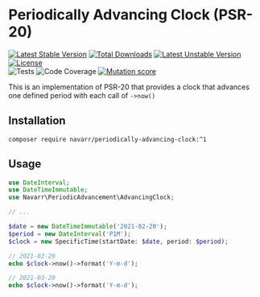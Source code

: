 # Periodically Advancing Clock (PSR-20)
[![Latest Stable Version](http://poser.pugx.org/navarr/periodically-advancing-clock/v)](https://packagist.org/packages/navarr/periodically-advancing-clock)
[![Total Downloads](http://poser.pugx.org/navarr/periodically-advancing-clock/downloads)](https://packagist.org/packages/navarr/periodically-advancing-clock)
[![Latest Unstable Version](http://poser.pugx.org/navarr/periodically-advancing-clock/v/unstable)](https://packagist.org/packages/navarr/periodically-advancing-clock)
[![License](http://poser.pugx.org/navarr/periodically-advancing-clock/license)](https://packagist.org/packages/navarr/periodically-advancing-clock)  
![Tests](https://github.com/navarr/periodically-advancing-clock/actions/workflows/commit.yml/badge.svg)
![Code Coverage](https://codecov.io/gh/navarr/periodically-advancing-clock/branch/main/graph/badge.svg?token=BHTKOZZDR3)
[![Mutation score](https://img.shields.io/endpoint?style=flat&url=https%3A%2F%2Fbadge-api.stryker-mutator.io%2Fgithub.com%2Fnavarr%2Fperiodically-advancing-clock%2Fmain)](https://dashboard.stryker-mutator.io/reports/github.com/navarr/periodically-advancing-clock/main)

This is an implementation of PSR-20 that provides a clock that advances one defined period with each call of `->now()`

## Installation

    composer require navarr/periodically-advancing-clock:^1

## Usage

```php
use DateInterval;
use DateTimeImmutable;
use Navarr\PeriodicAdvancement\AdvancingClock;

// ...

$date = new DateTimeImmutable('2021-02-20');
$period = new DateInterval('P1M');
$clock = new SpecificTime(startDate: $date, period: $period);

// 2021-02-20
echo $clock->now()->format('Y-m-d');

// 2021-03-20
echo $clock->now()->format('Y-m-d');
```
